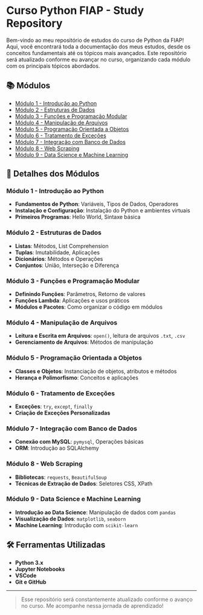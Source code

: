 # Curso Python FIAP - Study Repository

Bem-vindo ao meu repositório de estudos do curso de Python da FIAP! Aqui, você encontrará toda a documentação dos meus estudos, desde os conceitos fundamentais até os tópicos mais avançados. Este repositório será atualizado conforme eu avançar no curso, organizando cada módulo com os principais tópicos abordados.

## 📚 Módulos

- [Módulo 1 - Introdução ao Python](#módulo-1---introdução-ao-python)
- [Módulo 2 - Estruturas de Dados](#módulo-2---estruturas-de-dados)
- [Módulo 3 - Funções e Programação Modular](#módulo-3---funções-e-programação-modular)
- [Módulo 4 - Manipulação de Arquivos](#módulo-4---manipulação-de-arquivos)
- [Módulo 5 - Programação Orientada a Objetos](#módulo-5---programação-orientada-a-objetos)
- [Módulo 6 - Tratamento de Exceções](#módulo-6---tratamento-de-exceções)
- [Módulo 7 - Integração com Banco de Dados](#módulo-7---integração-com-banco-de-dados)
- [Módulo 8 - Web Scraping](#módulo-8---web-scraping)
- [Módulo 9 - Data Science e Machine Learning](#módulo-9---data-science-e-machine-learning)

## 📖 Detalhes dos Módulos

### Módulo 1 - Introdução ao Python
- **Fundamentos de Python**: Variáveis, Tipos de Dados, Operadores
- **Instalação e Configuração**: Instalação do Python e ambientes virtuais
- **Primeiros Programas**: Hello World, Sintaxe básica

### Módulo 2 - Estruturas de Dados
- **Listas**: Métodos, List Comprehension
- **Tuplas**: Imutabilidade, Aplicações
- **Dicionários**: Métodos e Operações
- **Conjuntos**: União, Interseção e Diferença

### Módulo 3 - Funções e Programação Modular
- **Definindo Funções**: Parâmetros, Retorno de valores
- **Funções Lambda**: Aplicações e usos práticos
- **Módulos e Pacotes**: Como organizar o código em módulos

### Módulo 4 - Manipulação de Arquivos
- **Leitura e Escrita em Arquivos**: `open()`, leitura de arquivos `.txt`, `.csv`
- **Gerenciamento de Arquivos**: Métodos de manipulação

### Módulo 5 - Programação Orientada a Objetos
- **Classes e Objetos**: Instanciação de objetos, atributos e métodos
- **Herança e Polimorfismo**: Conceitos e aplicações

### Módulo 6 - Tratamento de Exceções
- **Exceções**: `try`, `except`, `finally`
- **Criação de Exceções Personalizadas**

### Módulo 7 - Integração com Banco de Dados
- **Conexão com MySQL**: `pymysql`, Operações básicas
- **ORM**: Introdução ao SQLAlchemy

### Módulo 8 - Web Scraping
- **Bibliotecas**: `requests`, `BeautifulSoup`
- **Técnicas de Extração de Dados**: Seletores CSS, XPath

### Módulo 9 - Data Science e Machine Learning
- **Introdução ao Data Science**: Manipulação de dados com `pandas`
- **Visualização de Dados**: `matplotlib`, `seaborn`
- **Machine Learning**: Introdução com `scikit-learn`

## 🛠️ Ferramentas Utilizadas
- **Python 3.x**
- **Jupyter Notebooks**
- **VSCode**
- **Git e GitHub**

---

> Esse repositório será constantemente atualizado conforme o avanço no curso. Me acompanhe nessa jornada de aprendizado!

